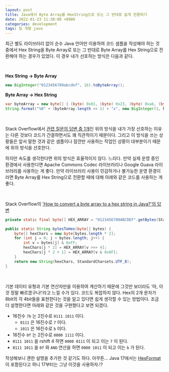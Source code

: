 ```yaml
---
layout: post
title: Java에서 Byte Array를 HexString으로 또는 그 반대로 쉽게 전환하기
date: 2022-01-23 11:30:00 +0900
categories: development
tags: 팁 개발 java
---
```


최근 별도 라이브러리 없이 순수 Java 언어만 이용하여 코드 샘플을 작성해야 하는 것 중에서 Hex String을 Byte Array로 또는 그 반대로 Byte Array를 Hex String으로 전환해야 하는 경우가 있었다. 이 경우 내가 선호하는 방식은 다음과 같다.

<br>

**Hex String → Byte Array**

```java
new BigInteger("0123456789abcdef", 16).toByteArray();
```

**Byte Array → Hex String**

```java
var byteArray = new byte[] { (byte) 0x01, (byte) 0x23, (byte) 0xab, (byte) 0xef };
String.format("%0" + (byteArray.length << 1) + "x", new BigInteger(1, byteArray));
```

<br>

Stack Overflow에서 [관련 질문의 답변 중 1개](https://stackoverflow.com/a/943963)인 위의 방식을 내가 가장 선호하는 이유는 다른 것보다 코드가 간결하면서도 꽤 직관적이기 때문이다. 그리고 이 방식을 쓰는 상황들은 앞서 말한 것과 같은 샘플이나 잠깐만 사용하는 작업인 상황이 대부분이기 때문에 위의 방식을 선호한다.

하지만 속도를 생각한다면 위의 방식은 효율적이지 않다. 느리다. 만약 실제 운영 중인 환경에서 사용한다면 Apache Commons Codec 라이브러리나 Google Guava 라이브러리를 사용하는 게 좋다. 만약 라이브러리 사용이 민감하거나 불가능한 운영 환경이라면 Byte Array를 Hex String으로 전환할 때에 대해 아래와 같은 코드를 사용하는 게 좋다.

<br>

Stack Overflow의 ['How to convert a byte array to a hex string in Java?'의 답변](https://stackoverflow.com/a/9855338)

```java
private static final byte[] HEX_ARRAY = "0123456789ABCDEF".getBytes(StandardCharsets.US_ASCII);

public static String bytesToHex(byte[] bytes) {
    byte[] hexChars = new byte[bytes.length * 2];
    for (int j = 0; j < bytes.length; j++) {
        int v = bytes[j] & 0xFF;
        hexChars[j * 2] = HEX_ARRAY[v >>> 4];
        hexChars[j * 2 + 1] = HEX_ARRAY[v & 0x0F];
    }
    return new String(hexChars, StandardCharsets.UTF_8);
}
```

<br>

기본 데이터 유형과 기본 연산자만을 이용하여 계산하기 때문에 그것만 보더라도 ‘아, 이것 정말 빠르겠구나!’라고 느낄 수가 있다. 코드도 복잡하지 않다. Hex의 2개 문자가 8bit의 각 4bit들을 표현한다는 것을 알고 있다면 쉽게 생각할 수 있는 방법이다. 조금 더 설명한다면 아래와 같은 것을 구현했다고 보면 되겠다.

- 16진수 `7b` 는 2진수로 `0111 1011` 이다.
    + `0111` 은 16진수로 `7` 이다.
    + `1011` 은 16진수로 `b` 이다.
- 16진수 `0f` 는 2진수로 `0000 1111` 이다.
- `0111 1011` 을 rshift 4 하면 `0000 0111` 이 되고 이는 `7` 이 된다.
- `0111 1011` 을 `0f` 와 `AND` 연산을 하면 `0000 1011` 이 되고 이는 `b` 가 된다.

작성해보니 괜한 설명을 추가한 것 같기도 하다. 아무튼... Java 17에서는 [HexFormat](https://docs.oracle.com/en/java/javase/17/docs/api/java.base/java/util/HexFormat.html)이 포함된다고 하니 17부터는 그냥 이것을 사용하자.!?
